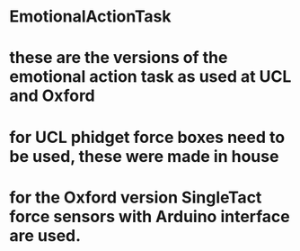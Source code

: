 # EmotionalActionTask
# these are the versions of the emotional action task as used at UCL and Oxford
# for UCL phidget force boxes need to be used, these were made in house
# for the Oxford version SingleTact force sensors with Arduino interface are used.
